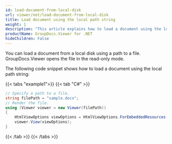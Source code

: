 ```yaml
---
id: load-document-from-local-disk
url: viewer/net/load-document-from-local-disk
title: Load document using the local path string
weight: 1
description: "This article explains how to load a document using the local path string with GroupDocs.Viewer within your .NET applications."
productName: GroupDocs.Viewer for .NET
hideChildren: False
---
```

You can load a document from a local disk using a path to a file. GroupDocs.Viewer opens the file in the read-only mode.

The following code snippet shows how to load a document using the local path string:

{{< tabs "example1">}}
{{< tab "C#" >}}
```csharp
// Specify a path to a file.
string filePath = "sample.docx";
// Render the file.
using (Viewer viewer = new Viewer(filePath)) 
{
    HtmlViewOptions viewOptions = HtmlViewOptions.ForEmbeddedResources();
    viewer.View(viewOptions);
}         
```
{{< /tab >}}
{{< /tabs >}}
